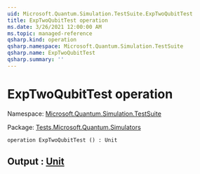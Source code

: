 ```yaml
---
uid: Microsoft.Quantum.Simulation.TestSuite.ExpTwoQubitTest
title: ExpTwoQubitTest operation
ms.date: 3/26/2021 12:00:00 AM
ms.topic: managed-reference
qsharp.kind: operation
qsharp.namespace: Microsoft.Quantum.Simulation.TestSuite
qsharp.name: ExpTwoQubitTest
qsharp.summary: ''
---
```


# ExpTwoQubitTest operation

Namespace: [Microsoft.Quantum.Simulation.TestSuite](xref:Microsoft.Quantum.Simulation.TestSuite)

Package: [Tests.Microsoft.Quantum.Simulators](https://nuget.org/packages/Tests.Microsoft.Quantum.Simulators)




```qsharp
operation ExpTwoQubitTest () : Unit
```


## Output : [Unit](xref:microsoft.quantum.lang-ref.unit)


